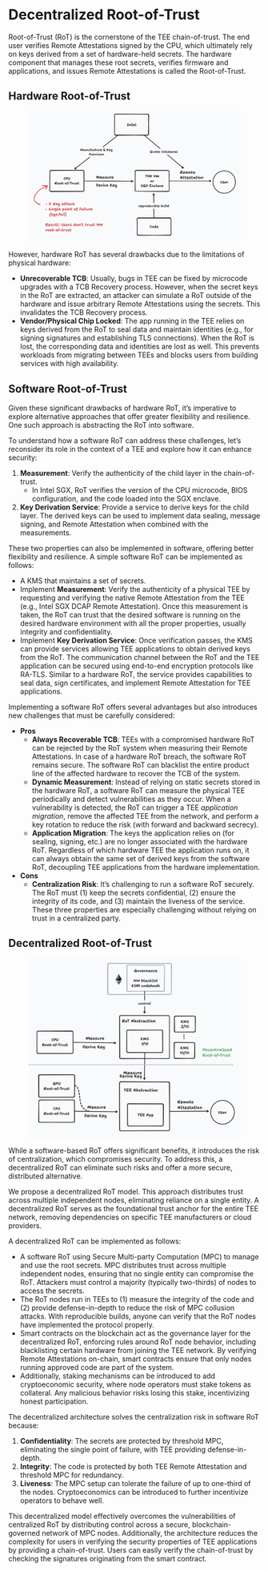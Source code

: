 # Decentralized Root-of-Trust

Root-of-Trust (RoT) is the cornerstone of the TEE chain-of-trust. The end user verifies Remote Attestations signed by the CPU, which ultimately rely on keys derived from a set of hardware-held secrets. The hardware component that manages these root secrets, verifies firmware and applications, and issues Remote Attestations is called the Root-of-Trust.

## Hardware Root-of-Trust <a href="#p-8175-hardware-root-of-trust-1" id="p-8175-hardware-root-of-trust-1"></a>

<figure><img src="../../.gitbook/assets/image (5) (1).png" alt=""><figcaption></figcaption></figure>

However, hardware RoT has several drawbacks due to the limitations of physical hardware:

* **Unrecoverable TCB**: Usually, bugs in TEE can be fixed by microcode upgrades with a TCB Recovery process. However, when the secret keys in the RoT are extracted, an attacker can simulate a RoT outside of the hardware and issue arbitrary Remote Attestations using the secrets. This invalidates the TCB Recovery process.
* **Vendor/Physical Chip Locked**: The app running in the TEE relies on keys derived from the RoT to seal data and maintain identities (e.g., for signing signatures and establishing TLS connections). When the RoT is lost, the corresponding data and identities are lost as well. This prevents workloads from migrating between TEEs and blocks users from building services with high availability.

## Software Root-of-Trust <a href="#p-8175-software-root-of-trust-2" id="p-8175-software-root-of-trust-2"></a>

Given these significant drawbacks of hardware RoT, it’s imperative to explore alternative approaches that offer greater flexibility and resilience. One such approach is abstracting the RoT into software.

To understand how a software RoT can address these challenges, let’s reconsider its role in the context of a TEE and explore how it can enhance security:

1. **Measurement**: Verify the authenticity of the child layer in the chain-of-trust.
   * In Intel SGX, RoT verifies the version of the CPU microcode, BIOS configuration, and the code loaded into the SGX enclave.
2. **Key Derivation Service**: Provide a service to derive keys for the child layer. The derived keys can be used to implement data sealing, message signing, and Remote Attestation when combined with the measurements.

These two properties can also be implemented in software, offering better flexibility and resilience. A simple software RoT can be implemented as follows:

* A KMS that maintains a set of secrets.
* Implement **Measurement**: Verify the authenticity of a physical TEE by requesting and verifying the native Remote Attestation from the TEE (e.g., Intel SGX DCAP Remote Attestation). Once this measurement is taken, the RoT can trust that the desired software is running on the desired hardware environment with all the proper properties, usually integrity and confidentiality.
* Implement **Key Derivation Service**: Once verification passes, the KMS can provide services allowing TEE applications to obtain derived keys from the RoT. The communication channel between the RoT and the TEE application can be secured using end-to-end encryption protocols like RA-TLS. Similar to a hardware RoT, the service provides capabilities to seal data, sign certificates, and implement Remote Attestation for TEE applications.

Implementing a software RoT offers several advantages but also introduces new challenges that must be carefully considered:

* **Pros**
  * **Always Recoverable TCB**: TEEs with a compromised hardware RoT can be rejected by the RoT system when measuring their Remote Attestations. In case of a hardware RoT breach, the software RoT remains secure. The software RoT can blacklist the entire product line of the affected hardware to recover the TCB of the system.
  * **Dynamic Measurement**: Instead of relying on static secrets stored in the hardware RoT, a software RoT can measure the physical TEE periodically and detect vulnerabilities as they occur. When a vulnerability is detected, the RoT can trigger a TEE _application migration_, remove the affected TEE from the network, and perform a key rotation to reduce the risk (with forward and backward secrecy).
  * **Application Migration**: The keys the application relies on (for sealing, signing, etc.) are no longer associated with the hardware RoT. Regardless of which hardware TEE the application runs on, it can always obtain the same set of derived keys from the software RoT, decoupling TEE applications from the hardware implementation.
* **Cons**
  * **Centralization Risk**: It’s challenging to run a software RoT securely. The RoT must (1) keep the secrets confidential, (2) ensure the integrity of its code, and (3) maintain the liveness of the service. These three properties are especially challenging without relying on trust in a centralized party.

## Decentralized Root-of-Trust <a href="#p-8175-decentralized-root-of-trust-3" id="p-8175-decentralized-root-of-trust-3"></a>

<figure><img src="../../.gitbook/assets/image (6) (1).png" alt=""><figcaption></figcaption></figure>

While a software-based RoT offers significant benefits, it introduces the risk of centralization, which compromises security. To address this, a decentralized RoT can eliminate such risks and offer a more secure, distributed alternative.

We propose a decentralized RoT model. This approach distributes trust across multiple independent nodes, eliminating reliance on a single entity. A decentralized RoT serves as the foundational trust anchor for the entire TEE network, removing dependencies on specific TEE manufacturers or cloud providers.

A decentralized RoT can be implemented as follows:

* A software RoT using Secure Multi-party Computation (MPC) to manage and use the root secrets. MPC distributes trust across multiple independent nodes, ensuring that no single entity can compromise the RoT. Attackers must control a majority (typically two-thirds) of nodes to access the secrets.
* The RoT nodes run in TEEs to (1) measure the integrity of the code and (2) provide defense-in-depth to reduce the risk of MPC collusion attacks. With reproducible builds, anyone can verify that the RoT nodes have implemented the protocol properly.
* Smart contracts on the blockchain act as the governance layer for the decentralized RoT, enforcing rules around RoT node behavior, including blacklisting certain hardware from joining the TEE network. By verifying Remote Attestations on-chain, smart contracts ensure that only nodes running approved code are part of the system.
* Additionally, staking mechanisms can be introduced to add cryptoeconomic security, where node operators must stake tokens as collateral. Any malicious behavior risks losing this stake, incentivizing honest participation.

The decentralized architecture solves the centralization risk in software RoT because:

1. **Confidentiality**: The secrets are protected by threshold MPC, eliminating the single point of failure, with TEE providing defense-in-depth.
2. **Integrity**: The code is protected by both TEE Remote Attestation and threshold MPC for redundancy.
3. **Liveness**: The MPC setup can tolerate the failure of up to one-third of the nodes. Cryptoeconomics can be introduced to further incentivize operators to behave well.

This decentralized model effectively overcomes the vulnerabilities of centralized RoT by distributing control across a secure, blockchain-governed network of MPC nodes. Additionally, the architecture reduces the complexity for users in verifying the security properties of TEE applications by providing a chain-of-trust. Users can easily verify the chain-of-trust by checking the signatures originating from the smart contract.

